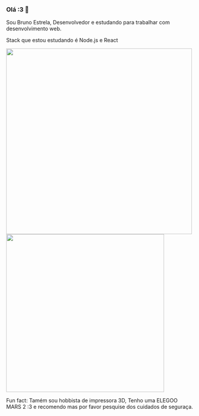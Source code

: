 ### Olá :3 👋

Sou Bruno Estrela, Desenvolvedor e estudando para trabalhar com desenvolvimento web.

Stack que estou estudando é Node.js e React

<a href="https://github.com/anuraghazra/github-readme-stats">
  <img align="center" style="width: 500px;" src="https://github-readme-stats.vercel.app/api?username=BrunoSiqueiraEstrela&theme=dark&show_icons=true" />
</a>
<a href="https://github.com/anuraghazra/convoychat">
  <img align="center" style="width: 425px;" src="https://github-readme-stats.vercel.app/api/top-langs/?username=BrunoSiqueiraEstrela&theme=dark&layout=compact" />
</a>

Fun fact: 
  Tamém sou hobbista de impressora 3D, Tenho uma ELEGOO MARS 2 :3 e recomendo mas por favor pesquise dos cuidados de seguraça. 
<!--
**BrunoSiqueiraEstrela/BrunoSiqueiraEstrela** is a ✨ _special_ ✨ repository because its `README.md` (this file) appears on your GitHub profile.

Here are some ideas to get you started:

- 🔭 I’m currently working on ...
- 🌱 I’m currently learning ...
- 👯 I’m looking to collaborate on ...
- 🤔 I’m looking for help with ...
- 💬 Ask me about ...
- 📫 How to reach me: ...
- 😄 Pronouns: ...
- ⚡ Fun fact: ...
-->

